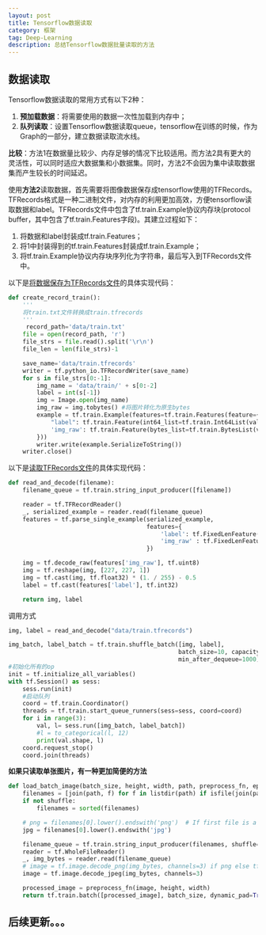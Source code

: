 ```yaml
---
layout: post
title: Tensorflow数据读取
category: 框架
tag: Deep-Learning
description: 总结Tensorflow数据批量读取的方法
---
```


## 数据读取

Tensorflow数据读取的常用方式有以下2种：

1. **预加载数据**：将需要使用的数据一次性加载到内存中；
2. **队列读取**：设置Tensorflow数据读取queue，tensorflow在训练的时候，作为Graph的一部分，建立数据读取流水线。

**比较**：方法1在数据量比较少、内存足够的情况下比较适用。而方法2具有更大的灵活性，可以同时适应大数据集和小数据集。同时，方法2不会因为集中读取数据集而产生较长的时间延迟。

使用**方法2**读取数据，首先需要将图像数据保存成tensorflow使用的TFRecords。TFRecords格式是一种二进制文件，对内存的利用更加高效，方便tensorflow读取数据和label。TFRecords文件中包含了tf.train.Example协议内存块(protocol buffer，其中包含了tf.train.Features字段)。其建立过程如下：

1. 将数据和label封装成tf.train.Features；
2. 将1中封装得到的tf.train.Features封装成tf.train.Example；
3. 将tf.train.Example协议内存块序列化为字符串，最后写入到TFRecords文件中。

以下是<u>将数据保存为TFRecords文件</u>的具体实现代码：

```python
def create_record_train():
    '''
    将train.txt文件转换成train.tfrecords
    '''
     record_path='data/train.txt'
    file = open(record_path, 'r')
    file_strs = file.read().split('\r\n')
    file_len = len(file_strs)-1

	save_name='data/train.tfrecords'
    writer = tf.python_io.TFRecordWriter(save_name)
    for s in file_strs[0:-1]:
        img_name = 'data/train/' + s[0:-2]
        label = int(s[-1])
        img = Image.open(img_name)
        img_raw = img.tobytes() #将图片转化为原生bytes
        example = tf.train.Example(features=tf.train.Features(feature={
            "label": tf.train.Feature(int64_list=tf.train.Int64List(value=[label])),
            'img_raw': tf.train.Feature(bytes_list=tf.train.BytesList(value=[img_raw]))
        }))
        writer.write(example.SerializeToString())
    writer.close()
```



以下是<u>读取TFRecords文件</u>的具体实现代码：

```python
def read_and_decode(filename):
    filename_queue = tf.train.string_input_producer([filename])

    reader = tf.TFRecordReader()
    _, serialized_example = reader.read(filename_queue)
    features = tf.parse_single_example(serialized_example,
                                       features={
                                           'label': tf.FixedLenFeature([], tf.int64),
                                           'img_raw' : tf.FixedLenFeature([], tf.string),
                                       })

    img = tf.decode_raw(features['img_raw'], tf.uint8)
    img = tf.reshape(img, [227, 227, 1])
    img = tf.cast(img, tf.float32) * (1. / 255) - 0.5
    label = tf.cast(features['label'], tf.int32)

    return img, label
```



调用方式

```python
img, label = read_and_decode("data/train.tfrecords")

img_batch, label_batch = tf.train.shuffle_batch([img, label],
                                                batch_size=10, capacity=2000,
                                                min_after_dequeue=1000)
#初始化所有的op
init = tf.initialize_all_variables()
with tf.Session() as sess:
    sess.run(init)
    #启动队列
    coord = tf.train.Coordinator()
    threads = tf.train.start_queue_runners(sess=sess, coord=coord)
    for i in range(3):
        val, l= sess.run([img_batch, label_batch])
        #l = to_categorical(l, 12)
        print(val.shape, l)
    coord.request_stop()
    coord.join(threads)
```

**如果只读取单张图片，有一种更加简便的方法**

```python
def load_batch_image(batch_size, height, width, path, preprocess_fn, epochs=2, shuffle=True):
    filenames = [join(path, f) for f in listdir(path) if isfile(join(path, f))]
    if not shuffle:
        filenames = sorted(filenames)

    # png = filenames[0].lower().endswith('png')  # If first file is a png, assume they all are
    jpg = filenames[0].lower().endswith('jpg')  

    filename_queue = tf.train.string_input_producer(filenames, shuffle=shuffle, num_epochs=epochs)
    reader = tf.WholeFileReader()
    _, img_bytes = reader.read(filename_queue)
    # image = tf.image.decode_png(img_bytes, channels=3) if png else tf.image.decode_jpeg(img_bytes, channels=3)
    image = tf.image.decode_jpeg(img_bytes, channels=3)

    processed_image = preprocess_fn(image, height, width)
    return tf.train.batch([processed_image], batch_size, dynamic_pad=True)
```


## 后续更新。。。